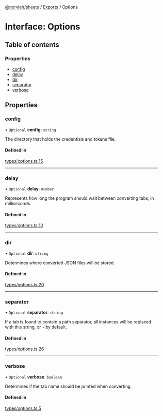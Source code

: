 [@norviah/sheets](../README.md) / [Exports](../modules.md) / Options

# Interface: Options

## Table of contents

### Properties

- [config](Options.md#config)
- [delay](Options.md#delay)
- [dir](Options.md#dir)
- [separator](Options.md#separator)
- [verbose](Options.md#verbose)

## Properties

### config

• `Optional` **config**: `string`

The directory that holds the credentials and tokens file.

#### Defined in

[types/options.ts:15](https://github.com/Norviah/sheets/blob/8d1b013/src/types/options.ts#L15)

___

### delay

• `Optional` **delay**: `number`

Represents how long the program should wait between converting tabs, in milliseconds.

#### Defined in

[types/options.ts:10](https://github.com/Norviah/sheets/blob/8d1b013/src/types/options.ts#L10)

___

### dir

• `Optional` **dir**: `string`

Determines where converted JSON files will be stored.

#### Defined in

[types/options.ts:20](https://github.com/Norviah/sheets/blob/8d1b013/src/types/options.ts#L20)

___

### separator

• `Optional` **separator**: `string`

If a tab is found to contain a path separator, all instances will be
replaced with this string, or `-` by default.

#### Defined in

[types/options.ts:26](https://github.com/Norviah/sheets/blob/8d1b013/src/types/options.ts#L26)

___

### verbose

• `Optional` **verbose**: `boolean`

Determines if the tab name should be printed when converting.

#### Defined in

[types/options.ts:5](https://github.com/Norviah/sheets/blob/8d1b013/src/types/options.ts#L5)

